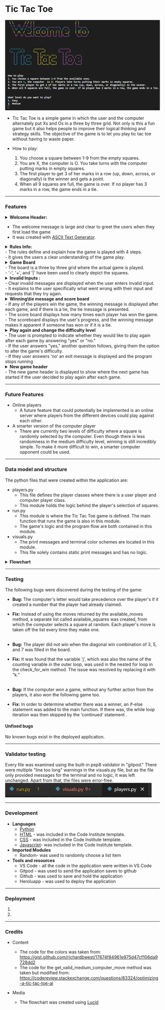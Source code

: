 # Tic Tac Toe

![The Tic Tac Toe terminal](/assets/images/terminal-image.png)

- Tic Tac Toe is a simple game in which the user and the computer alternately put Xs and Os in a three by three grid. Not only is this a fun game but it also helps people to improve their logical thinking and strategy skills. The objective of the game is to let you play tic tac toe without having to waste paper. 
        
- How to play:
    1. You choose a square between 1-9 from the empty squares.
    2. You are X, the computer  is O. You take turns with the computer putting marks in empty squares.
    3. The first player to get 3 of her marks in a row (up, down, across, or diagonally) is the winner and gets a point.
    4. When all 9 squares are full, the game is over. If no player has 3 marks in a row, the game ends in a tie.
<hr>

### Features
<details>
    <summary><strong>Welcome Header:</strong></summary>
    <img src="./assets/images/welcome-message.png" alt="welcome message"/>
</details>

- The welcome message is large and clear to greet the users when they first load the game<br>
- It was created with [ASCII Text Generator](http://patorjk.com/software/taag/#p=display&f=Fun%20Face&t=daxzxczxxz).

<details>
    <summary><strong>Rules Info:</strong></summary>
    <img src="./assets/images/rules-info.png" alt="rules information"/>
</details>
- The rules define and explain how the game is played with 4 steps.<br>
- It gives the users a clear understanding of the game play.

<details>
    <summary><strong>Game Board</strong></summary>
    <img src="./assets/images/the-board.png" alt="The game board"/>
</details>
- The board is a three by three grid where the actual game is played.<br>
- '-', '+', and '|' have been used to clearly depict the squares.

<details>
    <summary><strong> Invalid Inputs :</strong></summary>
    <img src="./assets/images/invalid-input1.png" alt="invalid input"/><br>
    <img src="./assets/images/invalid-input2.png" alt="invalid input"/><br>
    <img src="./assets/images/invalid-input3.png" alt="invalid input"/><br>
    <img src="./assets/images/invalid-input4.png" alt="invalid input"/>
</details>
- Clear invalid messages are displayed when the user enters invalid input.<br>
- It explains to the user specifically what went wrong with their input and requests that they try again.
<details>
    <summary><strong>Winning\tie message and score board</strong></summary>
    <img src="./assets/images/x-win.png" alt="winning message"/><br>
    <img src="./assets/images/o-win.png" alt="winning message"/><br>
    <img src="./assets/images/tie-message.png" alt="tie message"/><br>
    <img src="./assets/images/scoreboard.png" alt="scoreboard"/>
</details>
- If any of the players win the game, the winning message is displayed after each game, and if there is a tie, the tie message is presented.<br>
- The score board displays how many times each player has won the game.<br>
- The scoreboard displays the user's progress, and the winning message makes it apparent if someone has won or if it is a tie.
<details>
    <summary><strong>Play again and change the difficulty level</strong></summary>
    <img src="./assets/images/play-again.png" alt="play again"/>
</details>
- The user is prompted to indicate whether they would like to play again after each game by answering "yes" or "no."<br>
- If the user answers "yes," another question follows, giving them the option to alter the game's difficulty.<br>
- If they user answers ‘no’ an exit message is displayed and the program stops running
<details>
    <summary><strong>New game header</strong></summary>
    <img src="./assets/images/new-game.png" alt="new game"/>
</details>
- The new game header is displayed to show where the next game has started if the user decided to play again after each game.
<hr>

### Future Features
- Online players
    * A future feature that could potentially be implemented is an online server where players from the different devices could play against each other.
- A smarter version of the computer player
    * There are currently two levels of difficulty where a square is randomly selected by the computer. Even though there is less randomness in the medium difficulty level, winning is still incredibly simple. To make it more difficult to win, a smarter computer opponent could be used.
<hr>

### Data model and structure
The python files that were created within the application are:
- players.py
    * This file defines the player classes where there is a user player and computer player class. 
    * This module holds the logic behind the player's selection of squares.
- run.py
    * This module is where the Tic Tac Toe game is defined. The main function that runs the game is also in this module.
    * The game's logic and the program flow are both contained in this module.
- visuals.py
    * The print messages and terminal color schemes are located in this module.
    * This file solely contains static print messages and has no logic.

<details>
    <summary><strong>Flowchart</strong></summary>
    <img src="./assets/images/lucid-flowchart.png" alt="flow chart"/>
</details>
<hr>

### Testing
The following bugs were discovered during the testing of the game:

- **Bug:** The computer's letter would take precedence over the player's if it created a number that the player had already claimed.
- **Fix:**  Instead of using the moves returned by the available_moves method, a separate list called available_squares was created, from which the computer selects a square at random. Each player's move is taken off the list every time they make one.
<br><br>

- **Bug:** The player did not win when the diagonal win combination of 3, 5, and 7 was filled in the board.
- **Fix:**  It was found that the variable 'j', which was also the name of the counting variable in the outer loop, was used in the nested for loop in the check_for_win method. The issue was resolved by replacing it with "k."
<br><br>

- **Bug:**  If the computer won a game, without any further action from the players, it also won the following game too.
- **Fix:**  In order to determine whether there was a winner, an if-else statement was added to the main function. If there was, the while loop iteration was then skipped by the ‘continued’ statement .

#### Unfixed bugs
No known bugs exist in the deployed application.
<hr>

### Validator testing
Every file was examined using the built-in pep8 validator in "gitpod." There were multiple "line too long" warnings in the visuals.py file, but as the file only provided messages for the terminal and no logic, it was left unchanged. Apart from that, the files were error-free.<br>
![validator-results](./assets/images/validator.png)
<hr>

### Development
- **Languages**
    * [Python](https://www.python.org/)
    * [HTML](https://www.w3schools.com/html/html_intro.asp) - was included in the Code Institute template.  
    * [CSS](https://www.w3schools.com/css/css_intro.asp) - was included in the Code Institute template.
    * [Javascript](https://www.javascript.com/)- was included in the Code Institute template.
- **Imported Modules**
    * Random- was used to randomly choose a list item
- **Tools and resources**
    * VS Code - all the code in the application were written in VS Code
    * Gitpod -  was used to send the application saves to github
    * Github - was used to save and hold the application
    * Heroluapp  - was used to deploy the application
<hr>

### Deployment
1. 
2. 

<hr>

### Credits
- Content
    * The code for the colors was taken from: https://gist.github.com/richardbwest/17674f84961e975d47cf106da9728dd2 
    * The code for the get_valid_medium_computer_move method was taken but modified from: https://codereview.stackexchange.com/questions/83324/optimizing-a-tic-tac-toe-ai 

- Media
    * The flowchart was created using [Lucid](https://lucid.app/documents#/dashboard?folder_id=home)
